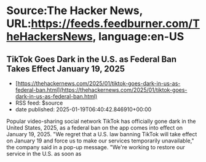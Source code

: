 # Source:The Hacker News, URL:https://feeds.feedburner.com/TheHackersNews, language:en-US

## TikTok Goes Dark in the U.S. as Federal Ban Takes Effect January 19, 2025
 - [https://thehackernews.com/2025/01/tiktok-goes-dark-in-us-as-federal-ban.html](https://thehackernews.com/2025/01/tiktok-goes-dark-in-us-as-federal-ban.html)
 - RSS feed: $source
 - date published: 2025-01-19T06:40:42.846910+00:00

Popular video-sharing social network TikTok has officially gone dark in the United States, 2025, as a federal ban on the app comes into effect on January 19, 2025.
"We regret that a U.S. law banning TikTok will take effect on January 19 and force us to make our services temporarily unavailable," the company said in a pop-up message. "We're working to restore our service in the U.S. as soon as

